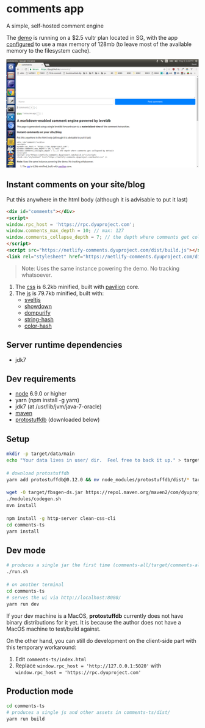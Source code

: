 # comments app
A simple, self-hosted comment engine

The [demo](https://netlify-comments.dyuproject.com) is running on a $2.5 vultr plan located in SG, with the app [configured](ARGS.txt) to use a max memory of 128mb (to leave most of the available memory to the filesystem cache).

![screenshot](https://github.com/dyu/comments/raw/master/screenshot.png)

## Instant comments on your site/blog
Put this anywhere in the html body (although it is advisable to put it last)
```html
<div id="comments"></div>
<script>
window.rpc_host = 'https://rpc.dyuproject.com';
window.comments_max_depth = 10; // max: 127
window.comments_collapse_depth = 7; // the depth where comments get collapsed by default
</script>
<script src="https://netlify-comments.dyuproject.com/dist/build.js"></script>
<link rel="stylesheet" href="https://netlify-comments.dyuproject.com/dist/build.css" />
```
> Note: Uses the same instance powering the demo. No tracking whatsoever.

1. The [css](https://dyu.github.io/comments/dist/build.css) is 6.2kb minified, built with [pavilion](https://github.com/getpavilion/pavilion) core.
2. The [js](https://dyu.github.io/comments/dist/build.js) is 79.7kb minified, built with:
   - [sveltjs](https://github.com/sveltejs/svelte)
   - [showdown](https://github.com/showdownjs/showdown)
   - [dompurify](https://github.com/cure53/DOMPurify)
   - [string-hash](https://github.com/darkskyapp/string-hash)
   - [color-hash](https://github.com/zenozeng/color-hash)

## Server runtime dependencies
- jdk7

## Dev requirements
- [node](https://nodejs.org/en/download/) 6.9.0 or higher
- yarn (npm install -g yarn)
- jdk7 (at /usr/lib/jvm/java-7-oracle)
- [maven](https://maven.apache.org/download.cgi)
- [protostuffdb](https://gitlab.com/dyu/protostuffdb) (downloaded below)

## Setup
```sh
mkdir -p target/data/main
echo "Your data lives in user/ dir.  Feel free to back it up." > target/data/main/README.txt

# download protostuffdb
yarn add protostuffdb@0.12.0 && mv node_modules/protostuffdb/dist/* target/ && rm -f package.json yarn.lock && rm -r node_modules

wget -O target/fbsgen-ds.jar https://repo1.maven.org/maven2/com/dyuproject/fbsgen/ds/fbsgen-ds-fatjar/1.0.7/fbsgen-ds-fatjar-1.0.7.jar
./modules/codegen.sh
mvn install

npm install -g http-server clean-css-cli
cd comments-ts
yarn install
```

## Dev mode
```sh
# produces a single jar the first time (comments-all/target/comments-all-jarjar.jar)
./run.sh

# on another terminal
cd comments-ts
# serves the ui via http://localhost:8080/
yarn run dev
```

If your dev machine is a MacOS, **protostuffdb** currently does not have binary distributions for it yet.
It is because the author does not have a MacOS machine to test/build against.

On the other hand, you can still do development on the client-side part with this temporary workaround:
1. Edit ```comments-ts/index.html```
2. Replace ```window.rpc_host = 'http://127.0.0.1:5020'``` with ```window.rpc_host = 'https://rpc.dyuproject.com'```

## Production mode
```sh
cd comments-ts
# produces a single js and other assets in comments-ts/dist/
yarn run build
```

